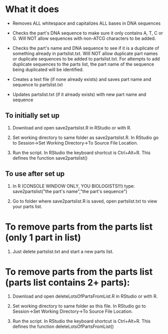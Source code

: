 What it does
=============

* Removes ALL whitespace and capitalizes ALL bases in DNA sequences

* Checks the part's DNA sequence to make sure it only contains A, T, C or G. Will NOT allow sequences with non-ATCG characters to be added. 

* Checks the part's name and DNA sequence to see if it is a duplicate of something already in partslist.txt. Will NOT allow duplicate part names or duplicate sequences to be added to partslist.txt. For attempts to add duplicate sequences to the parts list, the part name of the sequence being duplicated will be identified. 

* Creates a text file (if none already exists) and saves part name and sequence to partslist.txt

* Updates partslist.txt (if it already exists) with new part name and sequence

To initially set up
-------------------

1) Download and open save2partslist.R in RStudio or with R. 

2) Set working directory to same folder as save2partslist.R. In RStudio go to Session->Set Working Directory->To Source File Location.

3) Run the script. In RStudio the keyboard shortcut is Ctrl+Alt+R. This defines the function save2partslist()

To use after set up
-------------------

1) In R (CONSOLE WINDOW ONLY, YOU BIOLOGISTS!!!) type: save2partslist("the part's name","the part's sequence")

2) Go to folder where save2partslist.R is saved, open partslist.txt to view your parts list. 

# To remove parts from the parts list (only 1 part in list)

1) Just delete partslist.txt and start a new parts list. 

# To remove parts from the parts list (parts list contains 2+ parts):

1) Download and open deleteLotsOfPartsFromList.R in RStudio or with R. 

2) Set working directory to same folder as this file. In RStudio go to Session->Set Working Directory->To Source File Location.

3) Run the script. In RStudio the keyboard shortcut is Ctrl+Alt+R. This defines the function deleteLotsOfPartsFromList()





